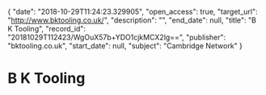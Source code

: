 {
  "date": "2018-10-29T11:24:23.329905", 
  "open_access": true, 
  "target_url": "http://www.bktooling.co.uk/", 
  "description": "", 
  "end_date": null, 
  "title": "B K Tooling", 
  "record_id": "20181029T112423/WgOuX57b+YDO1cjkMCX2lg==", 
  "publisher": "bktooling.co.uk", 
  "start_date": null, 
  "subject": "Cambridge Network"
}

# B K Tooling

